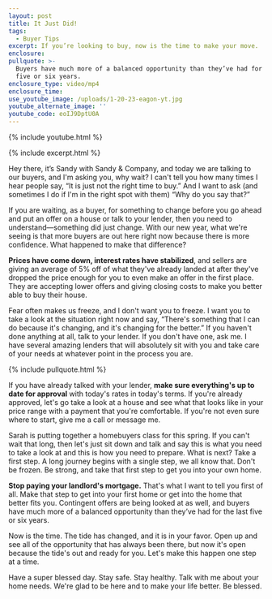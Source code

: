 ```yaml
---
layout: post
title: It Just Did!
tags:
  - Buyer Tips
excerpt: If you’re looking to buy, now is the time to make your move.
enclosure:
pullquote: >-
  Buyers have much more of a balanced opportunity than they’ve had for the last
  five or six years.
enclosure_type: video/mp4
enclosure_time:
use_youtube_image: /uploads/1-20-23-eagon-yt.jpg
youtube_alternate_image: ''
youtube_code: eoIJ9DptU0A
---
```

{% include youtube.html %}

{% include excerpt.html %}

Hey there, it’s Sandy with Sandy & Company, and today we are talking to our buyers, and I'm asking you, why wait? I can't tell you how many times I hear people say, “It is just not the right time to buy.” And I want to ask (and sometimes I do if I'm in the right spot with them) “Why do you say that?”

If you are waiting, as a buyer, for something to change before you go ahead and put an offer on a house or talk to your lender, then you need to understand—something did just change. With our new year, what we're seeing is that more buyers are out here right now because there is more confidence. What happened to make that difference?

**Prices have come down, interest rates have stabilized**, and sellers are giving an average of 5% off of what they've already landed at after they've dropped the price enough for you to even make an offer in the first place. They are accepting lower offers and giving closing costs to make you better able to buy their house.

Fear often makes us freeze, and I don't want you to freeze. I want you to take a look at the situation right now and say, “There's something that I can do because it's changing, and it's changing for the better.” If you haven't done anything at all, talk to your lender. If you don't have one, ask me. I have several amazing lenders that will absolutely sit with you and take care of your needs at whatever point in the process you are.

{% include pullquote.html %}

If you have already talked with your lender, **make sure everything's up to date for approval** with today's rates in today's terms. If you're already approved, let's go take a look at a house and see what that looks like in your price range with a payment that you're comfortable. If you're not even sure where to start, give me a call or message me.&nbsp;

Sarah is putting together a homebuyers class for this spring. If you can't wait that long, then let's just sit down and talk and say this is what you need to take a look at and this is how you need to prepare. What is next? Take a first step. A long journey begins with a single step, we all know that. Don't be frozen. Be strong, and take that first step to get you into your own home.

**Stop paying your landlord's mortgage.** That's what I want to tell you first of all. Make that step to get into your first home or get into the home that better fits you. Contingent offers are being looked at as well, and buyers have much more of a balanced opportunity than they’ve had for the last five or six years.

Now is the time. The tide has changed, and it is in your favor. Open up and see all of the opportunity that has always been there, but now it's open because the tide's out and ready for you. Let's make this happen one step at a time.&nbsp;

Have a super blessed day. Stay safe. Stay healthy. Talk with me about your home needs. We're glad to be here and to make your life better. Be blessed.